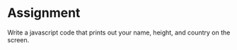 # Assignment

Write a javascript code that prints out your name, height, and country on the screen.
